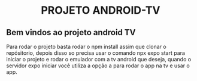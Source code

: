 <h1 align="center">PROJETO ANDROID-TV</h1>

<h2>Bem vindos ao projeto android TV</h2>

<p>Para rodar o projeto basta rodar o npm install assim que clonar o repósitorio, depois disso so precisa usar o comando npx expo start para iniciar o projeto e rodar o emulador com a tv android que deseja, quando o servidor expo iniciar você utiliza a opção a para rodar o app na tv e usar o app.</p>

